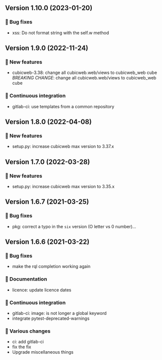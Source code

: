 ## Version 1.10.0 (2023-01-20)
### 👷 Bug fixes

- xss: Do not format string with the self.w method

## Version 1.9.0 (2022-11-24)
### 🎉 New features

- cubicweb-3.38: change all cubicweb.web/views to cubicweb_web cube
  *BREAKING CHANGE*: change all cubicweb.web/views to cubicweb_web cube

### 🤖 Continuous integration

- gitlab-ci: use templates from a common repository

## Version 1.8.0 (2022-04-08)
### 🎉 New features

- setup.py: increase cubicweb max version to 3.37.x

## Version 1.7.0 (2022-03-28)
### 🎉 New features

- setup.py: increase cubicweb max version to 3.35.x

## Version 1.6.7 (2021-03-25)
### 👷 Bug fixes

- pkg: correct a typo in the `six` version (O letter vs 0 number)…

## Version 1.6.6 (2021-03-22)
### 👷 Bug fixes

- make the rql completion working again

### 📝 Documentation

- licence: update licence dates

### 🤖 Continuous integration

- gitlab-ci: image: is not longer a global keyword
- integrate pytest-deprecated-warnings

### 🤷 Various changes

- ci: add gitlab-ci
- fix the fix
- Upgrade miscellaneous things
